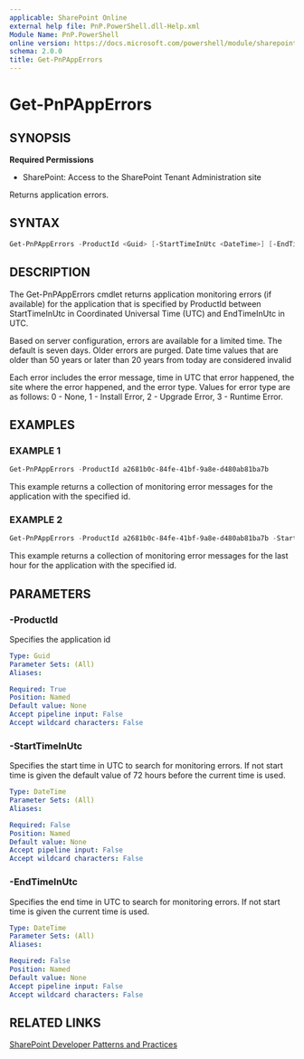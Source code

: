 ```yaml
---
applicable: SharePoint Online
external help file: PnP.PowerShell.dll-Help.xml
Module Name: PnP.PowerShell
online version: https://docs.microsoft.com/powershell/module/sharepoint-pnp/get-pnpapperrors
schema: 2.0.0
title: Get-PnPAppErrors
---
```


# Get-PnPAppErrors

## SYNOPSIS

**Required Permissions**

* SharePoint: Access to the SharePoint Tenant Administration site

Returns application errors.

## SYNTAX

```powershell
Get-PnPAppErrors -ProductId <Guid> [-StartTimeInUtc <DateTime>] [-EndTimeInUtc <DateTime>]
```

## DESCRIPTION
The Get-PnPAppErrors cmdlet returns application monitoring errors (if available) for the application that is specified by ProductId between StartTimeInUtc in Coordinated Universal Time (UTC) and EndTimeInUtc in UTC.

Based on server configuration, errors are available for a limited time. The default is seven days. Older errors are purged. Date time values that are older than 50 years or later than 20 years from today are considered invalid

Each error includes the error message, time in UTC that error happened, the site where the error happened, and the error type. Values for error type are as follows: 0 - None, 1 - Install Error, 2 - Upgrade Error, 3 - Runtime Error.

## EXAMPLES

### EXAMPLE 1
```powershell
Get-PnPAppErrors -ProductId a2681b0c-84fe-41bf-9a8e-d480ab81ba7b
```

This example returns a collection of monitoring error messages for the application with the specified id.

### EXAMPLE 2
```powershell
Get-PnPAppErrors -ProductId a2681b0c-84fe-41bf-9a8e-d480ab81ba7b -StartTimeInUtc (Get-Date).AddHours(-1).ToUniversalTime()
```

This example returns a collection of monitoring error messages for the last hour for the application with the specified id.

## PARAMETERS

### -ProductId
Specifies the application id

```yaml
Type: Guid
Parameter Sets: (All)
Aliases:

Required: True
Position: Named
Default value: None
Accept pipeline input: False
Accept wildcard characters: False
```

### -StartTimeInUtc
Specifies the start time in UTC to search for monitoring errors. If not start time is given the default value of 72 hours before the current time is used.

```yaml
Type: DateTime
Parameter Sets: (All)
Aliases:

Required: False
Position: Named
Default value: None
Accept pipeline input: False
Accept wildcard characters: False
```

### -EndTimeInUtc
Specifies the end time in UTC to search for monitoring errors. If not start time is given the current time is used.

```yaml
Type: DateTime
Parameter Sets: (All)
Aliases:

Required: False
Position: Named
Default value: None
Accept pipeline input: False
Accept wildcard characters: False
```

## RELATED LINKS

[SharePoint Developer Patterns and Practices](https://aka.ms/sppnp)